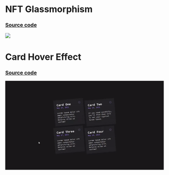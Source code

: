 # NFT Glassmorphism
### <a href="https://github.com/oguzhanuyanik-sr/scss-projects/tree/main/src/nft-glassmorphism">Source code</a>
<a href="https://github.com/oguzhanuyanik-sr/scss-projects/tree/main/src/nft-glassmorphism"><img width="600px" src="https://github.com/oguzhanuyanik-sr/scss-projects/tree/main/src/nft-glassmorphism/screenshot.gif" /></a>

# Card Hover Effect
### <a href="https://github.com/oguzhanuyanik-sr/scss-projects/tree/main/src/card-hover-effect">Source code</a>
<a href="https://github.com/oguzhanuyanik-sr/scss-projects/tree/main/src/card-hover-effect"><img width="600px" src="https://github.com/oguzhanuyanik-sr/scss-projects/blob/main/src/card-hover-effect/screenshot.gif" /></a>